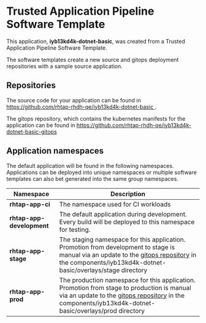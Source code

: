 # Trusted Application Pipeline Software Template

This application, **iyb13kd4k-dotnet-basic**, was created from a Trusted Application Pipeline Software Template.

The software templates create a new source and gitops deployment repositories with a sample source application. 

## Repositories

The source code for your application can be found in [https://github.com/rhtap-rhdh-qe/iyb13kd4k-dotnet-basic ](https://github.com/rhtap-rhdh-qe/iyb13kd4k-dotnet-basic ).
 
The gitops repository, which contains the kubernetes manifests for the application can be found in 
[https://github.com/rhtap-rhdh-qe/iyb13kd4k-dotnet-basic-gitops ](https://github.com/rhtap-rhdh-qe/iyb13kd4k-dotnet-basic-gitops ) 

## Application namespaces 

The default application will be found in the following namespaces. Applications can be deployed into unique namespaces or multiple software templates can also bet generated into the same group namespaces.  

|  Namespace   |  Description   |  
| -------- | -------- |
| **rhtap-app-ci** | The namespace used for CI workloads |
| **rhtap-app-development** | The default application during development. Every build will be deployed to this namespace for testing. |
| **rhtap-app-stage** | The staging namespace for this application. Promotion from development to stage is manual via an update to the [gitops repository](https://github.com/rhtap-rhdh-qe/iyb13kd4k-dotnet-basic-gitops ) in the components/iyb13kd4k-dotnet-basic/overlays/stage directory |
| **rhtap-app-prod** | The production namespace for this application. Promotion from stage to production is manual via an update to the [gitops repository](https://github.com/rhtap-rhdh-qe/iyb13kd4k-dotnet-basic-gitops ) in the components/iyb13kd4k-dotnet-basic/overlays/prod directory |